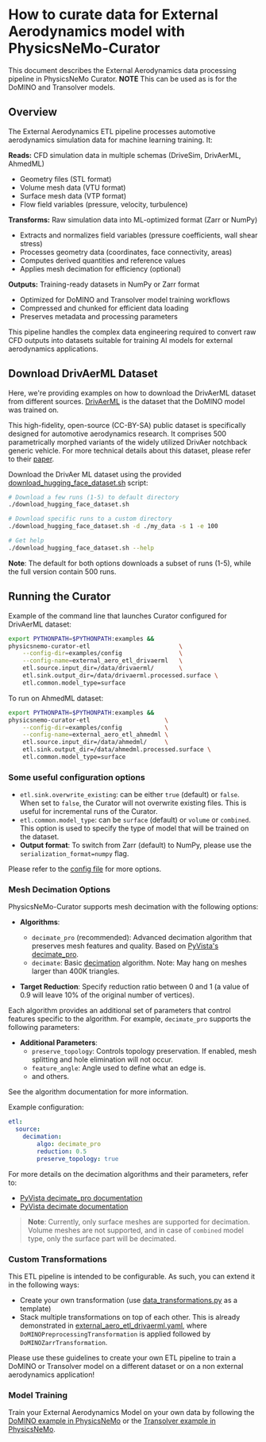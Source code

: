 # How to curate data for External Aerodynamics model with PhysicsNeMo-Curator

This document describes the External Aerodynamics data processing pipeline in PhysicsNeMo Curator.
**NOTE** This can be used as is for the DoMINO and Transolver models.

## Overview

The External Aerodynamics ETL pipeline processes automotive aerodynamics simulation data for machine learning training. It:

**Reads:** CFD simulation data in multiple schemas (DriveSim, DrivAerML, AhmedML)

- Geometry files (STL format)
- Volume mesh data (VTU format)
- Surface mesh data (VTP format)
- Flow field variables (pressure, velocity, turbulence)

**Transforms:** Raw simulation data into ML-optimized format (Zarr or NumPy)

- Extracts and normalizes field variables (pressure coefficients, wall shear stress)
- Processes geometry data (coordinates, face connectivity, areas)
- Computes derived quantities and reference values
- Applies mesh decimation for efficiency (optional)

**Outputs:** Training-ready datasets in NumPy or Zarr format

- Optimized for DoMINO and Transolver model training workflows
- Compressed and chunked for efficient data loading
- Preserves metadata and processing parameters

This pipeline handles the complex data engineering required to convert raw CFD outputs into
datasets suitable for training AI models for external aerodynamics applications.

## Download DrivAerML Dataset

Here, we're providing examples on how to download the DrivAerML dataset from different sources.
[DrivAerML](https://caemldatasets.org/drivaerml/) is the dataset that the DoMINO model was trained on.

This high-fidelity, open-source (CC-BY-SA) public dataset is specifically designed for automotive aerodynamics research.
It comprises 500 parametrically morphed variants of the widely utilized DrivAer notchback generic vehicle.
For more technical details about this dataset, please refer to their [paper](https://arxiv.org/pdf/2408.11969).

Download the DrivAer ML dataset using the provided [download_hugging_face_dataset.sh](./download_hugging_face_dataset.sh) script:

```bash
# Download a few runs (1-5) to default directory
./download_hugging_face_dataset.sh

# Download specific runs to a custom directory
./download_hugging_face_dataset.sh -d ./my_data -s 1 -e 100

# Get help
./download_hugging_face_dataset.sh --help
```

**Note**: The default for both options downloads a subset of runs (1-5),
while the full version contain 500 runs.

## Running the Curator

Example of the command line that launches Curator configured for DrivAerML dataset:

```bash
export PYTHONPATH=$PYTHONPATH:examples &&
physicsnemo-curator-etl                         \
    --config-dir=examples/config                \
    --config-name=external_aero_etl_drivaerml   \
    etl.source.input_dir=/data/drivaerml/       \
    etl.sink.output_dir=/data/drivaerml.processed.surface \
    etl.common.model_type=surface
```

To run on AhmedML dataset:

```bash
export PYTHONPATH=$PYTHONPATH:examples &&
physicsnemo-curator-etl                     \
    --config-dir=examples/config            \
    --config-name=external_aero_etl_ahmedml \
    etl.source.input_dir=/data/ahmedml/     \
    etl.sink.output_dir=/data/ahmedml.processed.surface \
    etl.common.model_type=surface
```

### Some useful configuration options

- `etl.sink.overwrite_existing`: can be either `true` (default) or `false`.
    When set to `false`, the Curator will not overwrite existing files.
    This is useful for incremental runs of the Curator.
- `etl.common.model_type`: can be `surface` (default) or `volume` or `combined`.
    This option is used to specify the type of model that will be trained on the
    dataset.
- **Output format**: To switch from Zarr (default) to NumPy, please use the `serialization_format=numpy` flag.

Please refer to the [config file](../../../examples/config/external_aero_etl_drivaerml.yaml) for more
options.

### Mesh Decimation Options

PhysicsNeMo-Curator supports mesh decimation with the following options:

- **Algorithms**:
  - `decimate_pro` (recommended): Advanced decimation algorithm that preserves mesh features and quality.
  Based on [PyVista's decimate_pro](https://docs.pyvista.org/api/core/_autosummary/pyvista.polydatafilters.decimate_pro).
  - `decimate`: Basic [decimation](https://docs.pyvista.org/api/core/_autosummary/pyvista.polydatafilters.decimate)
  algorithm. Note: May hang on meshes larger than 400K triangles.

- **Target Reduction**: Specify reduction ratio between 0 and 1 (a value of 0.9 will leave 10% of the original number of vertices).

Each algorithm provides an additional set of parameters that control features specific to the algorithm.
For example, `decimate_pro` supports the following parameters:

- **Additional Parameters**:
  - `preserve_topology`: Controls topology preservation. If enabled, mesh splitting and hole elimination will not occur.
  - `feature_angle`: Angle used to define what an edge is.
  - and others.

See the algorithm documentation for more information.

Example configuration:

```yaml
etl:
  source:
    decimation:
        algo: decimate_pro
        reduction: 0.5
        preserve_topology: true
```

For more details on the decimation algorithms and their parameters, refer to:

- [PyVista decimate_pro documentation](https://docs.pyvista.org/api/core/_autosummary/pyvista.polydatafilters.decimate_pro)
- [PyVista decimate documentation](https://docs.pyvista.org/api/core/_autosummary/pyvista.polydatafilters.decimate)

> **Note**: Currently, only surface meshes are supported for decimation.
Volume meshes are not supported, and in case of `combined` model type,
only the surface part will be decimated.

### Custom Transformations

This ETL pipeline is intended to be configurable. As such, you can extend it in the following ways:

- Create your own transformation (use [data_transformations.py](./data_transformations.py) as a template)
- Stack multiple transformations on top of each other.
This is already demonstrated in [external_aero_etl_drivaerml.yaml](../../../examples/config/external_aero_etl_drivaerml.yaml),
where `DoMINOPreprocessingTransformation` is applied followed by `DoMINOZarrTransformation`.

Please use these guidelines to create your own ETL pipeline to train a DoMINO or Transolver model
on a different dataset or on a non external aerodynamics application!

### Model Training

Train your External Aerodynamics Model on your own data by following the
[DoMINO example in PhysicsNeMo](https://github.com/NVIDIA/physicsnemo/tree/main/examples/cfd/external_aerodynamics/domino)
or the
[Transolver example in PhysicsNeMo](https://github.com/NVIDIA/physicsnemo/tree/main/examples/cfd/external_aerodynamics/transolver).
